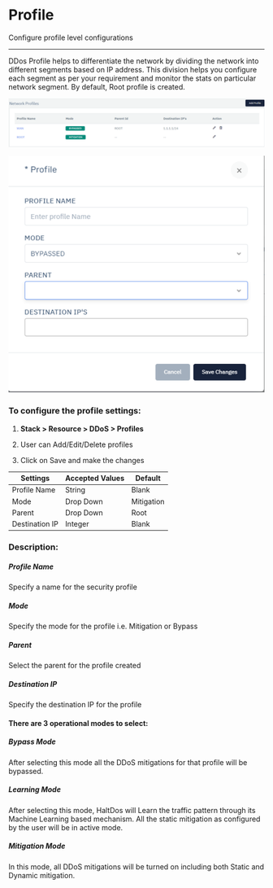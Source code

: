 # Profile

Configure profile level configurations

---

DDos Profile helps to differentiate the network by dividing the network into different segments based on IP address. This division helps you configure each segment as per your requirement and monitor the stats on particular network segment. By default, Root profile is created.

![network_profile](\img\ddos\ddos2.png)

![add_profile](\img\ddos\ddos3.png)

### **To configure the profile settings:**

1. **Stack > Resource > DDoS > Profiles** 

2. User can Add/Edit/Delete profiles

3. Click on Save and make the changes

| Settings       | Accepted Values  | Default    |
|----------------|------------------|------------|
| Profile Name   | String           | Blank      |
| Mode           | Drop Down        | Mitigation |
| Parent         | Drop Down        | Root       |
| Destination IP | Integer          | Blank      |

### **Description:**

##### **Profile Name**

Specify a name for the security profile

##### **Mode**

Specify the mode for the profile i.e. Mitigation or Bypass

##### **Parent**

Select the parent for the profile created

##### **Destination IP**

Specify the destination IP for the profile

#### **There are 3 operational modes to select:**

##### **Bypass Mode**

After selecting this mode all the DDoS mitigations for that profile will be bypassed.

##### **Learning Mode**

After selecting this mode, HaltDos will Learn the traffic pattern through its Machine Learning based mechanism. All the static mitigation as configured by the user will be in active mode.

##### **Mitigation Mode**

In this mode, all DDoS mitigations will be turned on including both Static and Dynamic mitigation.